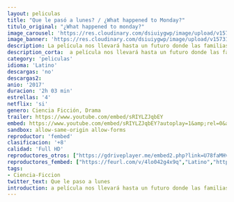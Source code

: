 ```yaml
---
layout: peliculas
title: "Que le pasó a lunes? / ¿What happened to Monday?"
titulo_original: "¿What happened to monday?"
image_carousel: 'https://res.cloudinary.com/dsiuiygwp/image/upload/v1573183381/que-paso-lunes-min_ycgonc.jpg'
image_banner: 'https://res.cloudinary.com/dsiuiygwp/image/upload/v1573183382/lLxrGuwOJCDgrKVwDAgShJ80gQ3-min_dbxudy.jpg'
description: La película nos llevará hasta un futuro donde las familias son obligadas a tener tan solo un único hijo debido a la superpoblación. Un grupo de siete hermanas gemelas idénticas deberá luchar contra el gobierno y contra ellas mismas cuando una de ellas desaparezca.
description_corta:  a película nos llevará hasta un futuro donde las familias son obligadas a tener tan solo un único hijo debido a la superpoblación. Un grupo de ...
category: 'peliculas'
idioma: 'Latino'
descargas: 'no'
descargas2:
anio: '2017'
duracion: '2h 03 min'
estrellas: '4'
netflix: 'si'
genero: Ciencia Ficción, Drama
trailer: https://www.youtube.com/embed/sRIYLZJqbEY
embed: https://www.youtube.com/embed/sRIYLZJqbEY?autoplay=1&amp;rel=0&amp;hd=1&border=0&wmode=opaque&enablejsapi=1&modestbranding=1&controls=1&showinfo=0
sandbox: allow-same-origin allow-forms
reproductor: 'fembed'
clasificacion: '+8'
calidad: 'Full HD'
reproductores_otros: ["https://gdriveplayer.me/embed2.php?link=U78faMHvdbckXGSzEUnTZA2eSOV6KPe2I%252BmvhPlIWP3eYDnjAsTWAyftCzUR39vAJQMUkpswPeh6JdXI8Dd%252Fy4YSos3J%252Bi45jjs8dq3EMnipCVPQrLsgM7MNnGBQIpiB8xkzu8eQNyVJsuoiHAzTiGqUC5zjxWy0dW0iEafYaUhk4SsLrD9aD0xcbwhuYZaPQ%253D","Latino","https://www.zembed.to/public/dist/asteroid.html?id=f71d1a32f829737cabcc3fd0ba17ef2d&title=What%20Happened%20to%20Monday?","Latino","https://mstream.press/fh3hegqyqg0k","Latino","https://abcvideo.cc/embed-sypm43vakfsb.html","Latino","https://mstream.press/1dq5np60qwut","Latino"]
reproductores_fembed: ["https://feurl.com/v/4lo042g4x9q","Latino","https://feurl.com/v/mzok-z2g19q","Latino"]
tags:
- Ciencia-Ficcion
twitter_text: Que le paso a lunes
introduction: a película nos llevará hasta un futuro donde las familias son obligadas a tener tan solo un único hijo debido a la superpoblación. Un grupo de ...
---
```












